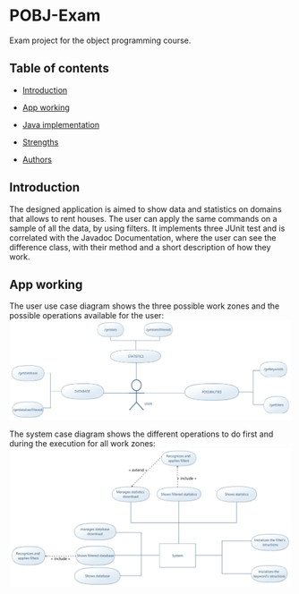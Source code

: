 # POBJ-Exam

Exam project for the object programming course.

## Table of contents

* [Introduction](#Introduction)

* [App working](#App-working)

* [Java implementation](#Java-implementation)

* [Strengths](#Strengths)

* [Authors](#Authors)

## Introduction

The designed application is aimed to show data and statistics on domains that allows to rent houses. The user can apply the same commands on a sample of all the data, by using filters. It implements three JUnit test and is correlated with the Javadoc Documentation, where the user can see the difference class, with their method and a short description of how they work.

## App working
The user use case diagram shows the three possible work zones and the possible operations available for the user:
![UserUseCaseDiagram](./UmlDiagram/NewModelUserUseCaseDiagram.jpg)


The system case diagram shows the different operations to do first and during the execution for all work zones:
![SystemUseCaseDiagram](./UmlDiagram/NewModelSystemCaseDiagram.jpg)
